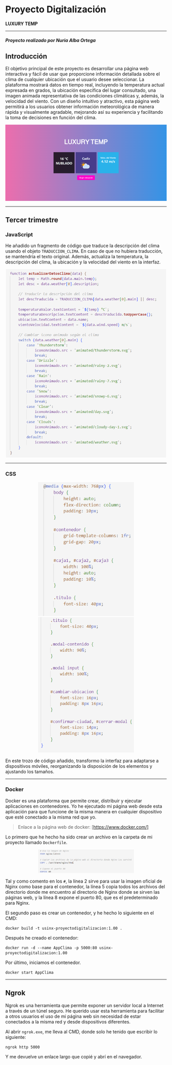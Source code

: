 # Proyecto Digitalización

**LUXURY TEMP**  

---

#### _Proyecto realizado por Nuria Alba Ortega_

## Introducción  

El objetivo principal de este proyecto es desarrollar una página web interactiva y fácil de usar que proporcione información detallada sobre el clima de cualquier ubicación que el usuario desee seleccionar. La plataforma mostrará datos en tiempo real, incluyendo la temperatura actual expresada en grados, la ubicación específica del lugar consultado, una imagen animada representativa de las condiciones climáticas y, además, la velocidad del viento. Con un diseño intuitivo y atractivo, esta página web permitirá a los usuarios obtener información meteorológica de manera rápida y visualmente agradable, mejorando así su experiencia y facilitando la toma de decisiones en función del clima.  

![ImagenIntro](https://github.com/nutrianalor/AppClima/blob/main/Imagenes/0.%20Introduccion.png)

---

## Tercer trimestre  

### JavaScript
He añadido un fragmento de código que traduce la descripción del clima usando el objeto `TRADUCCION_CLIMA`. En caso de que no hubiera traducción, se mantendría el texto original. Además, actualiza la temperatura, la descripción del clima, la ubicación y la velocidad del viento en la interfaz.  

<p align="center">
  <img src="https://github.com/nutrianalor/AppClima/blob/main/Imagenes/1.%20JavaScriptTraduccion.png" alt="Descripción" width="500">
</p>

---

### CSS

<p align="center">
  <img src="https://github.com/nutrianalor/AppClima/blob/main/Imagenes/2.%20CSS1.png" alt="Descripción" width="300">
  <img src="https://github.com/nutrianalor/AppClima/blob/main/Imagenes/3.%20CSS2.png" alt="Descripción" width="300">
</p>

En este trozo de código añadido, transformo la interfaz para adaptarse a dispositivos móviles, reorganizando la disposición de los elementos y ajustando los tamaños.  

---

### Docker

Docker es una plataforma que permite crear, distribuir y ejecutar aplicaciones en contenedores. Yo he ejecutado mi página web desde esta aplicación para que funcione de la misma manera en cualquier dispositivo que esté conectado a la misma red que yo.  

>Enlace a la página web de docker: [https://www.docker.com/]

Lo primero que he hecho ha sido crear un archivo en la carpeta de mi proyecto llamado `Dockerfile`.  

<p align="center">
    <img src="https://github.com/nutrianalor/AppClima/blob/main/Imagenes/4.%20Dockerfile.png"alt="Descripción" width="300">
</p>

Tal y como comento en los `#`, la línea 2 sirve para usar la imagen oficial de Nginx como base para el contenedor, la línea 5 copia todos los archivos del directorio donde me encuentro al directorio de Nginx donde se sirven las páginas web, y la línea 8 expone el puerto 80, que es el predeterminado para Nginx.  

El segundo paso es crear un contenedor, y he hecho lo siguiente en el CMD:  

```
docker build -t usinx-proyectodigitalizacion:1.00 .
```

Después he creado el contenedor:  

```
docker run -d --name AppClima -p 5000:80 usinx-proyectodigitalizacion:1.00
```

Por último, iniciamos el contenedor.  

```
docker start AppClima
```

---

## Ngrok  

Ngrok es una herramienta que permite exponer un servidor local a Internet a través de un túnel seguro. He querido usar esta herramienta para facilitar a otros usuarios el uso de mi página web sin necesidad de estar conectados a la misma red y desde dispositivos diferentes.  

Al abrir `ngrok.exe`, me lleva al CMD, donde solo he tenido que escribir lo siguiente:  

```
ngrok http 5000
```

Y me devuelve un enlace largo que copié y abrí en el navegador.  


